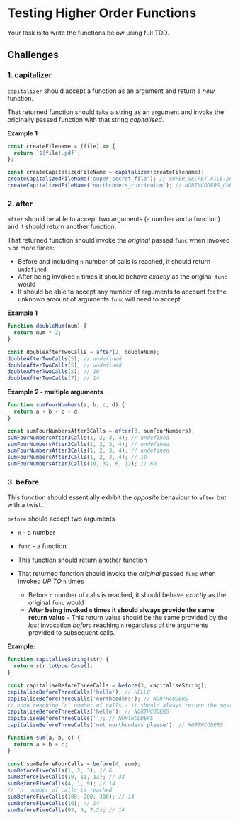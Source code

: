 # Testing Higher Order Functions

Your task is to write the functions below using full TDD.

## Challenges

### 1. capitalizer

`capitalizer` should accept a function as an argument and return a _new_ function.

That returned function should take a string as an argument and invoke the originally passed function with that string _capitalised_.

**Example 1**

```js
const createFilename = (file) => {
  return `${file}.pdf`;
};

const createCapitalizedFileName = capitalizer(createFilename);
createCapitalizedFileName('super_secret_file'); // SUPER_SECRET_FILE.pdf
createCapitalizedFileName('northcoders_curriculum'); // NORTHCODERS_CURRICULUM.pdf
```

### 2. after

`after` should be able to accept two arguments (a number and a function) and it should return another function.

That returned function should invoke the _original_ passed `func` when invoked `n` or more times:

- Before and including `n` number of calls is reached, it should return `undefined`
- After being invoked `n` times it should behave _exactly_ as the original `func` would
- It should be able to accept any number of arguments to account for the unknown amount of arguments `func` will need to accept

**Example 1**

```js
function doubleNum(num) {
  return num * 2;
}

const doubleAfterTwoCalls = after(2, doubleNum);
doubleAfterTwoCalls(5); // undefined
doubleAfterTwoCalls(5); // undefined
doubleAfterTwoCalls(5); // 10
doubleAfterTwoCalls(7); // 14
```

**Example 2 - multiple arguments**

```js
function sumFourNumbers(a, b, c, d) {
  return a + b + c + d;
}

const sumFourNumbersAfter3Calls = after(3, sumFourNumbers);
sumFourNumbersAfter3Calls(1, 2, 3, 4); // undefined
sumFourNumbersAfter3Calls(1, 2, 3, 4); // undefined
sumFourNumbersAfter3Calls(1, 2, 3, 4); // undefined
sumFourNumbersAfter3Calls(1, 2, 3, 4); // 10
sumFourNumbersAfter3Calls(10, 32, 6, 12); // 60
```

### 3. before

This function should essentially exhibit the _opposite_ behaviour to `after` but with a twist.

`before` should accept two arguments

- `n` - a number
- `func` - a function

- This function should return another function

- That returned function should invoke the _original_ passed `func` when invoked _UP TO_ `n` times
  - Before `n` number of calls is reached, it should behave _exactly_ as the original `func` would
  - **After being invoked `n` times it should always provide the same return value** - This return value should be the same provided by the _last_ invocation _before_ reaching `n` regardless of the arguments provided to subsequent calls.

**Example:**

```js
function capitaliseString(str) {
  return str.toUpperCase();
}

const capitaliseBeforeThreeCalls = before(3, capitaliseString);
capitaliseBeforeThreeCalls('hello'); // HELLO
capitaliseBeforeThreeCalls('northcoders'); // NORTHCODERS
// upon reaching `n` number of calls - it should always return the most recent return value
capitaliseBeforeThreeCalls('hello'); // NORTHCODERS
capitaliseBeforeThreeCalls(''); // NORTHCODERS
capitaliseBeforeThreeCalls('not northcoders please'); // NORTHCODERS
```

```js
function sum(a, b, c) {
  return a + b + c;
}

const sumBeforeFourCalls = before(4, sum);
sumBeforeFiveCalls(1, 2, 3); // 6
sumBeforeFiveCalls(10, 11, 12); // 33
sumBeforeFiveCalls(4, 1, 9); // 14
// `n` number of calls is reached
sumBeforeFiveCalls(100, 200, 300); // 14
sumBeforeFiveCalls(10); // 14
sumBeforeFiveCalls(93, 4, 7.2); // 14
```
